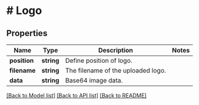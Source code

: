 # # Logo

## Properties

Name | Type | Description | Notes
------------ | ------------- | ------------- | -------------
**position** | **string** | Define position of logo. | 
**filename** | **string** | The filename of the uploaded logo. | 
**data** | **string** | Base64 image data. | 

[[Back to Model list]](../../README.md#documentation-for-models) [[Back to API list]](../../README.md#documentation-for-api-endpoints) [[Back to README]](../../README.md)


